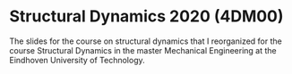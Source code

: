 # Structural Dynamics 2020 (4DM00)

The slides for the course on structural dynamics that I reorganized for the course Structural Dynamics in the master Mechanical Engineering at the Eindhoven University of Technology. 
